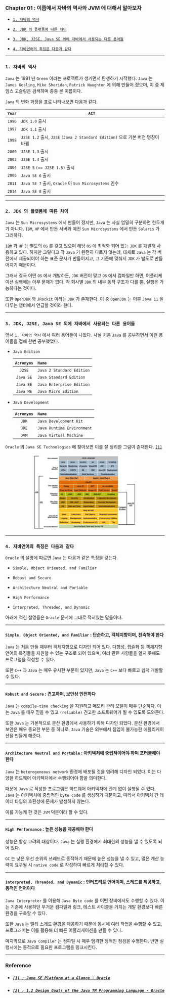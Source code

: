 
### Chapter 01 : 이쯤에서 자바의 역사와 JVM 에 대해서 알아보자

- [`1. 자바의 역사`](#1-자바의-역사)

- [`2. JDK 의 플랫폼에 따른 차이`](#2-jdk-의-플랫폼에-따른-차이)

- [`3. JDK, J2SE, Java SE 외에 자바에서 사용되는 다른 용어들`](#3-jdk-j2se-java-se-외에-자바에서-사용되는-다른-용어들)

- [`4. 자바언어의 특징은 다음과 같다`](#4-자바언어의-특징은-다음과-같다)

---

### `1. 자바의 역사`

`Java` 는 1991 년 `Green` 이라는 프로젝트가 생기면서 탄생하기 시작했다. `Java` 는 `James Gosling`, `Mike Sheridan`, `Patrick Naughton` 에 의해 만들어 졌으며, 이 중 제임스 고슬링은 검색하며 종종 본 이름이다.

`Java` 의 변화 과정을 표로 나타내보면 다음과 같다.

|`Year`|`ACT`|
|---|---|
|`1996`|`JDK 1.0` 출시|
|`1997`|`JDK 1.1` 출시|
|`1998`|`J2SE 1.2` 출시, `J2SE` `(Java 2 Standard Edition)` 으로 기본 버전 명칭이 바뀜|
|`2000`|`J2SE 1.3` 출시|
|`2003`|`J2SE 1.4` 출시|
|`2004`|`J2SE 5` `(== J2SE 1.5)` 출시|
|`2006`|`Java SE 6` 출시|
|`2011`|`Java SE 7` 출시, `Oracle` 이 `Sun Microsystems` 인수|
|`2014`|`Java SE 8` 출시|

---

### `2. JDK 의 플랫폼에 따른 차이`

`Java` 는 `Sun Microsystems` 에서 만들어 졌지만, `Java` 는 사실 엄밀히 구분하면 한두개가 아니다. `IBM`, `HP` 에서 만든 서버와 예전 `Sun Microsystems` 에서 만든 `Solaris` 가 그러하다. 

`IBM` 과 `HP` 는 별도의 `OS` 를 갖고 있으며 해당 `OS` 에 최적화 되어 있는 `JDK` 를 개발해 사용하고 있다. 하지만 그렇다고 각 `Java` 가 완전히 다르지 않는데, 대체로 `Java` 는 각 버전에서 제공되어야 하는 표준 문서가 만들어지고, 그 기준에 맞춰서 `JDK` 가 별도로 만들어지기 때문이다.

그래서 결국 어떤 `OS` 에서 개발하든, `JDK` 버전이 맞고 `OS` 에서 컴파일만 하면, 어플리케이션 실행에는 아무 문제가 없다. 각 회사별 `JDK` 의 내부 동작 구조가 다를 뿐, 실행은 가능하다는 것이다.

또한 `OpenJDK` 와 `JRockit` 이라는 `JDK` 가 존재한다. 이 중 `OpenJDK` 는 이후 `Java 11` 을 다루는 챕터에서 언급할 것이라 한다.

---

### `3. JDK, J2SE, Java SE 외에 자바에서 사용되는 다른 용어들`

앞서 `1. 자바의 역사` 에서 여러 용어들이 나왔다. 사실 처음 `Java` 를 공부하면서 이런 용어들을 접해 한번 공부했었다.

- `Java Edition`

    |`Acronyms`|`Name`|
    |:---:|---|
    |`J2SE`|`Java 2 Standard Edition`|
    |`Java SE`|`Java Standard Edition`|
    |`Java EE`|`Java Enterprise Edition`|
    |`Java ME`|`Java Micro Edition`|

- `Java Development`

    |`Acronyms`|`Name`|
    |:---:|---|
    |`JDK`|`Java Development Kit`|
    |`JRE`|`Java Runtime Environment`|
    |`JVM`|`Java Virtual Machine`|

`Oracle` 의 `Java SE Technologies` 에 찾아보면 이를 잘 정리한 그림이 존재한다. [`[1]`](#1--jave-se-platform-at-a-glance---oracle)


<!-- Jave_SE_Platform_at_a_Glance.jpg -->

<p align="center">
    <img src="../../images/ch_01/Jave_SE_Platform_at_a_Glance.jpg", width=65%, height=65%>
</p>

---

### `4. 자바언어의 특징은 다음과 같다`

`Oracle` 의 설명에 따르면 `Java` 는 다음과 같은 특징을 갖는다.

- `Simple, Object Oriented, and Familiar`

- `Robust and Secure`

- `Architecture Neutral and Portable`

- `High Performance`

- `Interpreted, Threaded, and Dynamic`

아래에 적힌 설명들은 `Oracle` 문서에 그대로 적혀있는 말들이다.

---

#### `Simple, Object Oriented, and Familiar` : 단순하고, 객체지향이며, 친숙해야 한다

`Java` 는 처음 만들 때부터 객체지향으로 디자인 되어 있다. 다향성, 캡슐화 등 객체지향 언어의 특징들을 지원할 수 있는 구조로 되어 있으며, 여러 관련 사항들을 알지 못해도 프로그램을 작성할 수 있다.

또한 `C++` 과 `Java` 는 매우 유사한 부분이 있지만, `Java` 는 `C++` 보다 빠르고 쉽게 개발할 수 있다.


---

#### `Robust and Secure` : 견고하며, 보안상 안전하다

`Java` 는 `compile-time checking` 을 지원하고 메모리 관리 모델이 매우 단순하다. 이는 `Java` 를 매우 믿을 수 있고 `(reliable)` 견고한 소프트웨어가 될 수 있도록 도와준다.

또한 `Java` 는 기본적으로 분산 환경에서 사용하기 위해 디자인 되었다. 분산 환경에서 보안은 매우 중요한 부분 중 하나로, `Java` 기술은 외부에서 침입이 불가능한 에플리케이션을 만들게 해준다.

---

#### `Architecture Neutral and Portable` : 아키텍처에 중립적이어야 하며 포터블해야 한다

`Java` 는 `heterogeneous network` 환경에 배포될 것을 염려해 디자인 되었다. 이는 다양한 하드웨어 아키텍처에서 수행되어야 함을 의미한다.

때문에 `Java` 로 작성한 프로그램은 하드웨어 아키텍처에 관계 없이 실행될 수 있다. `Java` 는 아키텍처에 중립적인 `byte code` 를 생성하기 때문이고, 따라서 아키텍처 간 데이터 타입의 호환성에 문제가 발생하지 않는다.

이를 가능케 한 것은 `JVM` 덕분이라 할 수 있다.

---

#### `High Performance` : 높은 성능을 제공해야 한다

성능은 항상 고려의 대상이다. `Java` 는 실행 환경에서 최대한의 성능을 낼 수 있도록 되어 있다.

`GC` 는 낮은 우선 순위의 쓰레드로 동작하기 때문에 높은 성능을 낼 수 있고, 많은 계산 능력이 요구될 시 `native code` 로 작성하여 빠르게 처리할 수 있다.

---

#### `Interpreted, Threaded, and Dynamic` : 인터프리트 언어이며, 스레드를 제공하고, 동적인 언어이다

`Java Interpreter` 를 이용해 `Java Byte code` 를 어떤 장비에서도 수행할 수 있다. 이는 기존에 사용하던 무거운 컴파일과 링크, 테스트 사이클을 거치는 개발 환경보다 빠른 환경을 구축할 수 있다.

또한 `Java` 는 멀티 스레드 환경을 제공하기 때문에 동시에 여러 작업을 수행할 수 있고, 프로그래머는 이를 활용해 더 빠른 어플리케이션을 만들 수 있다.

마지막으로 `Java Compiler` 는 컴파일 시 매우 엄격한 정적인 점검을 수행한다. 반면 실행시에는 동적으로 필요한 프로그램을 링크시킨다.


---

### Reference

- ##### [`[1] : Jave SE Platform at a Glance - Oracle`](https://www.oracle.com/java/technologies/platform-glance.html)

- ##### [`[2] : 1.2 Design Goals of the Java TM Programming Language - Oracle`](https://www.oracle.com/java/technologies/introduction-to-java.html)
